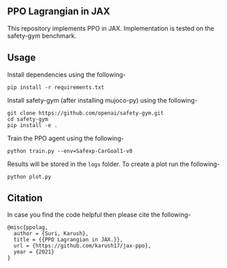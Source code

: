 ## PPO Lagrangian in JAX

This repository implements PPO in JAX. Implementation is tested on the safety-gym benchmark.

## Usage

Install dependencies using the following-

```
pip install -r requirements.txt
```

Install safety-gym (after installing mujoco-py) using the following-

```
git clone https://github.com/openai/safety-gym.git
cd safety-gym
pip install -e .
```

Train the PPO agent using the following-

```
python train.py --env=Safexp-CarGoal1-v0
```

Results will be stored in the `logs` folder. To create a plot run the following-

```
python plot.py
```


## Citation

In case you find the code helpful then please cite the following-

```
@misc{ppolag,
  author = {Suri, Karush},
  title = {{PPO Lagrangian in JAX.}},
  url = {https://github.com/karush17/jax-ppo},
  year = {2021}
}
```
